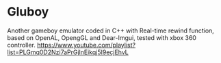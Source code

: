 # Gluboy

Another gameboy emulator coded in C++ with Real-time rewind function, based on OpenAL, OpengGL and Dear-Imgui, tested with xbox 360 controller.
https://www.youtube.com/playlist?list=PLGmq0D2Nzi7aPrGjlnEikqj5I9ecjEhvL
